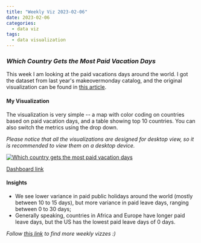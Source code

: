 ```yaml
---
title: "Weekly Viz 2023-02-06"
date: 2023-02-06
categories:
  - data viz
tags:
  - data visualization
---
```


### *Which Country Gets the Most Paid Vacation Days*

This week I am looking at the paid vacations days around the world. I got the dataset from last year's makeovermonday catalog, and the original visualization can be found in [this article](https://resume.io/blog/which-country-gets-the-most-paid-vacation-days).   

#### My Visualization

The visualization is very simple -- a map with color coding on countries based on paid vacation days, and a table showing top 10 countries. You can also switch the metrics using the drop down.  

*Please notice that all the visualizations are designed for desktop view, so it is recommended to view them on a desktop device.*  

<div class='tableauPlaceholder' id='viz1675746993073' style='position: relative'>
  <noscript><a href='#'>
    <img alt='Which country gets the most paid vacation days ' src='https:&#47;&#47;public.tableau.com&#47;static&#47;images&#47;20&#47;20230206WhichCountryGetstheMostPaidVacationDays&#47;Whichcountrygetsthemostpaidvacationdays&#47;1_rss.png' style='border: none' />
    </a></noscript>
  <object class='tableauViz'  style='display:none;'>
    <param name='host_url' value='https%3A%2F%2Fpublic.tableau.com%2F' />
    <param name='embed_code_version' value='3' /> 
    <param name='site_root' value='' />
    <param name='name' value='20230206WhichCountryGetstheMostPaidVacationDays&#47;Whichcountrygetsthemostpaidvacationdays' />
    <param name='tabs' value='no' />
    <param name='toolbar' value='yes' />
    <param name='static_image' value='https:&#47;&#47;public.tableau.com&#47;static&#47;images&#47;20&#47;20230206WhichCountryGetstheMostPaidVacationDays&#47;Whichcountrygetsthemostpaidvacationdays&#47;1.png' /> 
    <param name='animate_transition' value='yes' />
    <param name='display_static_image' value='yes' />
    <param name='display_spinner' value='yes' />
    <param name='display_overlay' value='yes' />
    <param name='display_count' value='yes' />
    <param name='language' value='en-US' />
  </object></div>             
  <script type='text/javascript'>         
  var divElement = document.getElementById('viz1675746993073');        
  var vizElement = divElement.getElementsByTagName('object')[0];           
  if ( divElement.offsetWidth > 800 ) { vizElement.style.width='800px';vizElement.style.height='627px';} else if ( divElement.offsetWidth > 500 ) { vizElement.style.width='800px';vizElement.style.height='627px';} else { vizElement.style.width='100%';vizElement.style.height='727px';}        
  var scriptElement = document.createElement('script');       
  scriptElement.src = 'https://public.tableau.com/javascripts/api/viz_v1.js';      
  vizElement.parentNode.insertBefore(scriptElement, vizElement);              
</script>  

[Dashboard link](https://public.tableau.com/views/20230206WhichCountryGetstheMostPaidVacationDays/Whichcountrygetsthemostpaidvacationdays?:language=en-US&:display_count=n&:origin=viz_share_link)
  
#### Insights
* We see lower variance in paid public holidays around the world (mostly between 10 to 15 days), but more variance in paid leave days, ranging between 0 to 30 days;  
* Generally speaking, countries in Africa and Europe have longer paid leave days, but the US has the lowest paid leave days of 0 days.  
  
*Follow [this link](https://yudong-94.github.io/personal-website/project/WeeklyViz2023/) to find more weekly vizzes :)*
